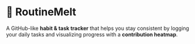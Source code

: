 # 🌱 RoutineMelt  
A GitHub-like **habit & task tracker** that helps you stay consistent by logging your daily tasks and visualizing progress with a **contribution heatmap**.
